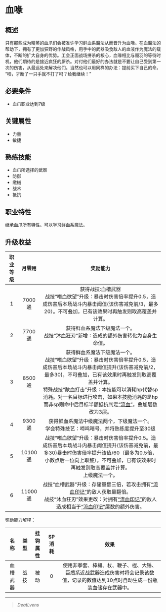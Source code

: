 # 血喙

## 概述

只有那些成为精英的血爪们会被准许学习鲜血系魔法从而晋升为血喙。在血魔法的帮助下，拥有了更加狂野的作战风格，用手中的武器吸食敌人的血液作为魔法的载体，不断的扩大自身的优势。工会正面战场拼杀的核心，血喙相比与魇羽的等待时机，他们期待的是接近疯狂的厮杀。对付他们最好的办法就是不要让自己受到第一次的伤害，从最远处来解决他们。当然也可以用同样的办法：提前买下自己的命。<br>“啧，才断了一只手就不打了吗？给我继续！”

## 必要条件

* 血爪职业达到7级

## 关键属性

* 力量
* 敏捷

## 熟练技能

* 血爪所选择的武器
* 防御
* 缴械
* 战术
* 抵抗
  
## 职业特性

继承血爪所有特性。可以学习鲜血系魔法。

## 升级收益

职业等级|月零用|奖励能力
:--:|:--:|:--:
1|7000通|获得战技:血槽武器<br>战技“嗜血欲望”升级：暴击时伤害倍率提升0.5，造成伤害后本场战斗内暴击阈值(该伤害减免前/3，最多20）。不可叠加，已有该效果时再触发则取高覆盖并计算。
2|7700通|获得鲜血系魔法下级魔法一个。<br>战技“沐血狂刃”新增：造成的额外伤害转化为自身生命值。
3|8500通|获得鲜血系魔法下级魔法一个。<br>战技“嗜血欲望”升级：暴击时伤害倍率提升0.5，造成伤害后本场战斗内暴击阈值提升(该伤害减免前/2，最多30)，不可叠加，已有该效果时再触发则取高覆盖并计算。<br>特殊战技“歃血打击”升级：本技能可以消耗hp代替sp消耗。对一名目标进行攻击，如果本技能消耗的是hp而非sp则命中后目标半额抵抗判定<a href="../../../../status/normal/#流血" target="_blank">“流血”</a>，叠加层数改为3层。
4|9300通|获得鲜血系魔法中级魔法两个，下级魔法一个。<br>学会特殊技艺：啼鸣暗号，并将熟练度提升至30级
5|10100通|战技“嗜血欲望”升级：暴击时伤害倍率提升0.5。造成伤害后本场战斗内暴击阈值提升(该伤害减免前，最多30)暴击时伤害倍率提升该值/60（最多为0.5倍，小数点后一位向上取整），不可叠加，已有该效果时再触发则取高覆盖并计算。<br>上级魔法一个。
6|11000通|战技“血槽武器”升级：存储量翻三倍，若攻击拥有<a href="../../../../status/mark/#流血印记" target="_blank">“流血印记”</a>的敌人获取量翻倍。<br>战技“沐血狂刃”效果更改：对拥有<a href="../../../../status/mark/#流血印记" target="_blank">“流血印记”</a>的敌人造成相当于<a href="../../../../status/mark/#流血印记" target="_blank">“流血印记”</a>层数的额外伤害。

奖励能力解释：

名称|类型|挂钩属性|SP消耗|效果
:--:|:--:|:--:|:--:|:--:
血槽武器|战技|被动|0|使用非拳套、棒槌、杖、鞭子、棍、大锤、巨盾系近战武器造成伤害时将会记录该数值，记录的数值达到10点时自动生成一份瓶装血储存在武器中。

---

> *DeatLvens*